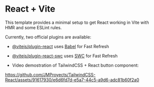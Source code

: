 # React + Vite

This template provides a minimal setup to get React working in Vite with HMR and some ESLint rules.

Currently, two official plugins are available:

- [@vitejs/plugin-react](https://github.com/vitejs/vite-plugin-react/blob/main/packages/plugin-react/README.md) uses [Babel](https://babeljs.io/) for Fast Refresh
- [@vitejs/plugin-react-swc](https://github.com/vitejs/vite-plugin-react-swc) uses [SWC](https://swc.rs/) for Fast Refresh

- Video demostration of TailwindCSS + React button component:

https://github.com/JMProyects/TailwindCSS-React/assets/91617930/e6d6fd7d-e5a7-44c5-a9d6-adc81b60f2a0

